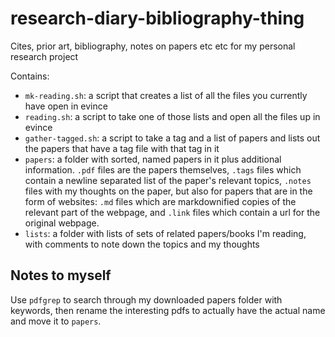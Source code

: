 # research-diary-bibliography-thing
Cites, prior art, bibliography, notes on papers etc etc for my personal research project

Contains:
- `mk-reading.sh`: a script that creates a list of all the files you currently have open in evince
- `reading.sh`: a script to take one of those lists and open all the files up in evince
- `gather-tagged.sh`: a script to take a tag and a list of papers and lists out the papers that have a tag file with that tag in it
- `papers`: a folder with sorted, named papers in it plus additional information. `.pdf` files are the papers themselves, `.tags` files which contain a newline separated list of the paper's relevant topics, `.notes` files with my thoughts on the paper, but also for papers that are in the form of websites: `.md` files which are markdownified copies of the relevant part of the webpage, and `.link` files which contain a url for the original webpage.
- `lists`: a folder with lists of sets of related papers/books I'm reading, with comments to note down the topics and my thoughts

## Notes to myself

Use `pdfgrep` to search through my downloaded papers folder with keywords, then rename the interesting pdfs to actually have the actual name and move it to `papers`.
